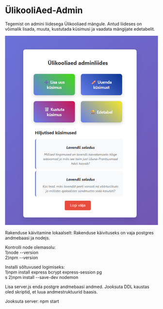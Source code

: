 ﻿# ÜlikooliAed-Admin
Tegemist on admini liidesega Ülikooliaed mängule. 
Antud liideses on võimalik lisada, muuta, kustutada küsimusi ja vaadata mängijate edetabelit.

![img.png](img.png)


Rakenduse käivitamine lokaalselt:
Rakenduse käivituseks on vaja postgres andmebaasi ja nodejs.

Kontrolli node olemasolu:<br>
1)node --version <br>
2)npm --version

Installi sõltuvused logimiseks:<br>
1)npm install express bcrypt express-session pg <br>s
2)npm install --save-dev nodemon

Lisa server.js enda postgre andmebaasi andmed.
Jooksuta DDL kaustas oled skriptid, et luua andmestruktuurid baasis.

Jooksuta server: npm start
